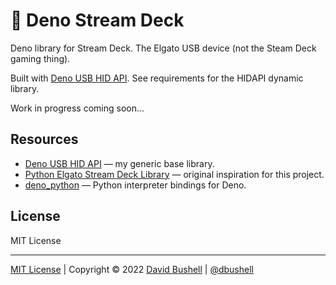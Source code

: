 # 🦕 Deno Stream Deck

Deno library for Stream Deck. The Elgato USB device (not the Steam Deck gaming thing).

Built with [Deno USB HID API](https://github.com/dbushell/deno_usbhidapi). See requirements for the HIDAPI dynamic library.

Work in progress coming soon...

## Resources

* [Deno USB HID API](https://github.com/dbushell/deno_usbhidapi) — my generic base library.
* [Python Elgato Stream Deck Library](https://github.com/abcminiuser/python-elgato-streamdeck/) — original inspiration for this project.
* [deno_python](https://github.com/denosaurs/deno_python) — Python interpreter bindings for Deno.

## License

MIT License

* * *

[MIT License](/LICENSE) | Copyright © 2022 [David Bushell](https://dbushell.com) | [@dbushell](https://twitter.com/dbushell)
